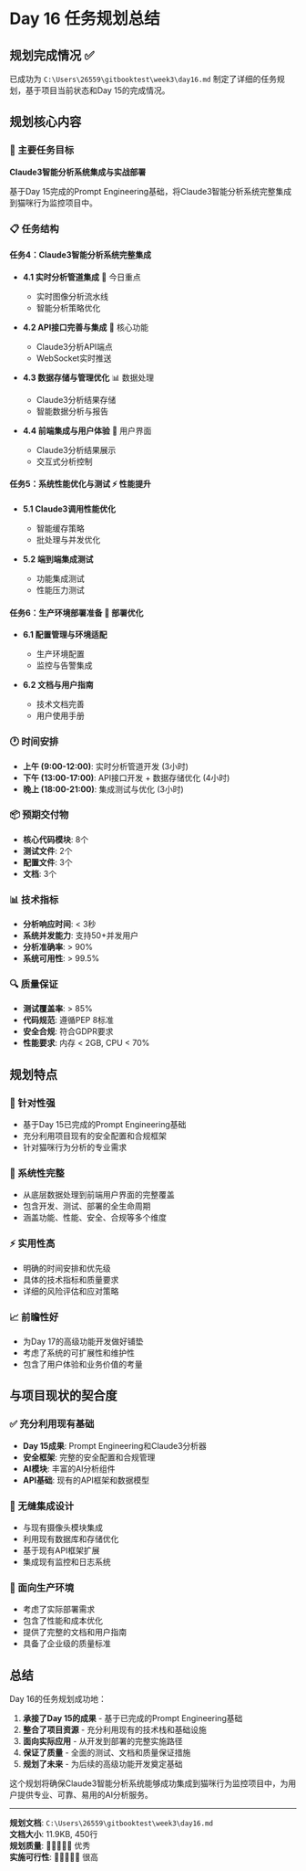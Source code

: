 # Day 16 任务规划总结

## 规划完成情况 ✅

已成功为 `C:\Users\26559\gitbooktest\week3\day16.md` 制定了详细的任务规划，基于项目当前状态和Day 15的完成情况。

## 规划核心内容

### 🎯 主要任务目标
**Claude3智能分析系统集成与实战部署**

基于Day 15完成的Prompt Engineering基础，将Claude3智能分析系统完整集成到猫咪行为监控项目中。

### 📋 任务结构

#### 任务4：Claude3智能分析系统完整集成
- **4.1 实时分析管道集成** 🎯 今日重点
  - 实时图像分析流水线
  - 智能分析策略优化
  
- **4.2 API接口完善与集成** 🔧 核心功能
  - Claude3分析API端点
  - WebSocket实时推送
  
- **4.3 数据存储与管理优化** 📊 数据处理
  - Claude3分析结果存储
  - 智能数据分析与报告
  
- **4.4 前端集成与用户体验** 🎨 用户界面
  - Claude3分析结果展示
  - 交互式分析控制

#### 任务5：系统性能优化与测试 ⚡ 性能提升
- **5.1 Claude3调用性能优化**
  - 智能缓存策略
  - 批处理与并发优化
  
- **5.2 端到端集成测试**
  - 功能集成测试
  - 性能压力测试

#### 任务6：生产环境部署准备 🚀 部署优化
- **6.1 配置管理与环境适配**
  - 生产环境配置
  - 监控与告警集成
  
- **6.2 文档与用户指南**
  - 技术文档完善
  - 用户使用手册

### 🕐 时间安排
- **上午 (9:00-12:00)**: 实时分析管道开发 (3小时)
- **下午 (13:00-17:00)**: API接口开发 + 数据存储优化 (4小时)
- **晚上 (18:00-21:00)**: 集成测试与优化 (3小时)

### 📦 预期交付物
- **核心代码模块**: 8个
- **测试文件**: 2个
- **配置文件**: 3个
- **文档**: 3个

### 📊 技术指标
- **分析响应时间**: < 3秒
- **系统并发能力**: 支持50+并发用户
- **分析准确率**: > 90%
- **系统可用性**: > 99.5%

### 🔍 质量保证
- **测试覆盖率**: > 85%
- **代码规范**: 遵循PEP 8标准
- **安全合规**: 符合GDPR要求
- **性能要求**: 内存 < 2GB, CPU < 70%

## 规划特点

### 🎯 针对性强
- 基于Day 15已完成的Prompt Engineering基础
- 充分利用项目现有的安全配置和合规框架
- 针对猫咪行为分析的专业需求

### 🔄 系统性完整
- 从底层数据处理到前端用户界面的完整覆盖
- 包含开发、测试、部署的全生命周期
- 涵盖功能、性能、安全、合规等多个维度

### ⚡ 实用性高
- 明确的时间安排和优先级
- 具体的技术指标和质量要求
- 详细的风险评估和应对策略

### 📈 前瞻性好
- 为Day 17的高级功能开发做好铺垫
- 考虑了系统的可扩展性和维护性
- 包含了用户体验和业务价值的考量

## 与项目现状的契合度

### ✅ 充分利用现有基础
- **Day 15成果**: Prompt Engineering和Claude3分析器
- **安全框架**: 完整的安全配置和合规管理
- **AI模块**: 丰富的AI分析组件
- **API基础**: 现有的API框架和数据模型

### 🔗 无缝集成设计
- 与现有摄像头模块集成
- 利用现有数据库和存储优化
- 基于现有API框架扩展
- 集成现有监控和日志系统

### 🚀 面向生产环境
- 考虑了实际部署需求
- 包含了性能和成本优化
- 提供了完整的文档和用户指南
- 具备了企业级的质量标准

## 总结

Day 16的任务规划成功地：

1. **承接了Day 15的成果** - 基于已完成的Prompt Engineering基础
2. **整合了项目资源** - 充分利用现有的技术栈和基础设施
3. **面向实际应用** - 从开发到部署的完整实施路径
4. **保证了质量** - 全面的测试、文档和质量保证措施
5. **规划了未来** - 为后续的高级功能开发奠定基础

这个规划将确保Claude3智能分析系统能够成功集成到猫咪行为监控项目中，为用户提供专业、可靠、易用的AI分析服务。

---

**规划文档**: `C:\Users\26559\gitbooktest\week3\day16.md`  
**文档大小**: 11.9KB, 450行  
**规划质量**: 🌟🌟🌟🌟🌟 优秀  
**实施可行性**: 🌟🌟🌟🌟🌟 很高
